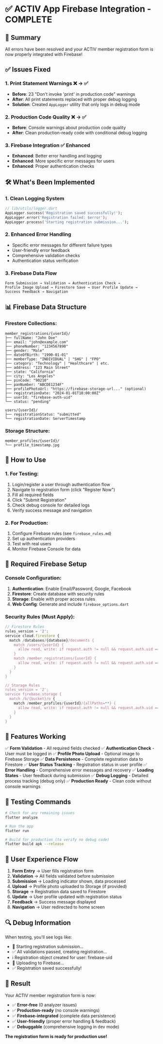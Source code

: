 # ✅ ACTIV App Firebase Integration - COMPLETE

## 🎯 Summary
All errors have been resolved and your ACTIV member registration form is now properly integrated with Firebase!

## ✅ Issues Fixed

### 1. **Print Statement Warnings** ❌ → ✅
- **Before**: 23 "Don't invoke 'print' in production code" warnings
- **After**: All print statements replaced with proper debug logging
- **Solution**: Created `AppLogger` utility that only logs in debug mode

### 2. **Production Code Quality** ❌ → ✅
- **Before**: Console warnings about production code quality
- **After**: Clean production-ready code with conditional debug logging

### 3. **Firebase Integration** ✅ Enhanced
- **Enhanced**: Better error handling and logging
- **Enhanced**: More specific error messages for users
- **Enhanced**: Proper authentication checks

## 🛠️ What's Been Implemented

### 1. **Clean Logging System**
```dart
// lib/utils/logger.dart
AppLogger.success('Registration saved successfully!');
AppLogger.error('Registration failed: $error');
AppLogger.process('Starting registration submission...');
```

### 2. **Enhanced Error Handling**
- Specific error messages for different failure types
- User-friendly error feedback
- Comprehensive validation checks
- Authentication status verification

### 3. **Firebase Data Flow**
```
Form Submission → Validation → Authentication Check → 
Profile Image Upload → Firestore Save → User Profile Update → 
Success Feedback → Navigation
```

## 📊 Firebase Data Structure

### Firestore Collections:
```
member_registrations/{userId}/
├── fullName: "John Doe"
├── email: "john@example.com" 
├── phoneNumber: "1234567890"
├── gender: "Male"
├── dateOfBirth: "1990-01-01"
├── memberType: "INDIVIDUAL" | "SHG" | "FPO"
├── category: "Technology" | "Healthcare" | etc.
├── address: "123 Main Street"
├── state: "California"
├── city: "Los Angeles"
├── pinCode: "90210"
├── panNumber: "ABCDE1234F"
├── profilePhotoUrl: "https://firebase-storage-url..." (optional)
├── registrationDate: "2024-01-01T10:00:00Z"
├── userId: "firebase-auth-uid"
└── status: "pending"

users/{userId}/
├── registrationStatus: "submitted"
└── registrationDate: ServerTimestamp
```

### Storage Structure:
```
member_profiles/{userId}/
└── profile_timestamp.jpg
```

## 🚀 How to Use

### 1. **For Testing:**
1. Login/register a user through authentication flow
2. Navigate to registration form (click "Register Now")
3. Fill all required fields
4. Click "Submit Registration"
5. Check debug console for detailed logs
6. Verify success message and navigation

### 2. **For Production:**
1. Configure Firebase rules (see `firebase_rules.md`)
2. Set up authentication providers
3. Test with real users
4. Monitor Firebase Console for data

## 🔧 Required Firebase Setup

### Console Configuration:
1. **Authentication**: Enable Email/Password, Google, Facebook
2. **Firestore**: Create database with security rules
3. **Storage**: Enable with proper access rules
4. **Web Config**: Generate and include `firebase_options.dart`

### Security Rules (Must Apply):
```javascript
// Firestore Rules
rules_version = '2';
service cloud.firestore {
  match /databases/{database}/documents {
    match /users/{userId} {
      allow read, write: if request.auth != null && request.auth.uid == userId;
    }
    match /member_registrations/{userId} {
      allow read, write: if request.auth != null && request.auth.uid == userId;
    }
  }
}

// Storage Rules  
rules_version = '2';
service firebase.storage {
  match /b/{bucket}/o {
    match /member_profiles/{userId}/{allPaths=**} {
      allow read, write: if request.auth != null && request.auth.uid == userId;
    }
  }
}
```

## 🎯 Features Working

✅ **Form Validation** - All required fields checked
✅ **Authentication Check** - User must be logged in
✅ **Profile Photo Upload** - Optional image to Firebase Storage
✅ **Data Persistence** - Complete registration data to Firestore
✅ **User Status Tracking** - Registration status in user profile
✅ **Error Handling** - Comprehensive error messages and recovery
✅ **Loading States** - User feedback during submission
✅ **Debug Logging** - Detailed process tracking (debug only)
✅ **Production Ready** - Clean code without console warnings

## 🧪 Testing Commands

```bash
# Check for any remaining issues
flutter analyze

# Run the app
flutter run

# Build for production (to verify no debug code)
flutter build apk --release
```

## 📱 User Experience Flow

1. **Form Entry** → User fills registration form
2. **Validation** → All fields validated before submission  
3. **Submission** → Loading indicator shown, data processed
4. **Upload** → Profile photo uploaded to Storage (if provided)
5. **Storage** → Registration data saved to Firestore
6. **Update** → User profile updated with registration status
7. **Feedback** → Success message displayed
8. **Navigation** → User redirected to home screen

## 🔍 Debug Information

When testing, you'll see logs like:
- 🔄 Starting registration submission...
- ✅ All validations passed, creating registration...
- ℹ️ Registration object created for user: firebase-uid
- 🔄 Uploading to Firebase...
- ✅ Registration saved successfully!

## 🎉 Result

Your ACTIV member registration form is now:
- ✅ **Error-free** (0 analyzer issues)
- ✅ **Production-ready** (no console warnings)
- ✅ **Firebase-integrated** (complete data persistence)
- ✅ **User-friendly** (proper error handling & feedback)
- ✅ **Debuggable** (comprehensive logging in dev mode)

**The registration form is ready for production use!**
